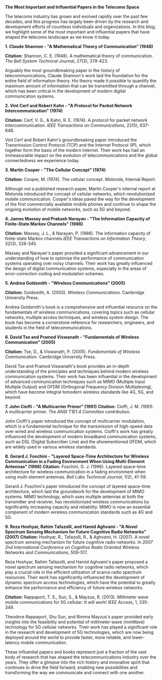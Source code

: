 **The Most Important and Influential Papers in the Telecoms Space**

The telecoms industry has grown and evolved rapidly over the past few decades, and this progress has largely been driven
by the research and development efforts of countless individuals and organizations. In this blog, we highlight some of
the most important and influential papers that have shaped the telecoms landscape as we know it today.

**1. Claude Shannon - "A Mathematical Theory of Communication" (1948)**

**Citation:** Shannon, C. E. (1948). A mathematical theory of communication. *The Bell System Technical Journal*, 27(3), 379-423.

Arguably the most groundbreaking paper in the history of telecommunications, Claude Shannon's work laid the foundation
for the entire field of information theory. His theory made it possible to quantify the maximum amount of information
that can be transmitted through a channel, which has been critical in the development of modern digital communication
systems.

**2. Vint Cerf and Robert Kahn - "A Protocol for Packet Network Intercommunication" (1974)**

**Citation:** Cerf, V. G., & Kahn, R. E. (1974). A protocol for packet network intercommunication. *IEEE Transactions on Communications*, 22(5), 637-648.

Vint Cerf and Robert Kahn's groundbreaking paper introduced the Transmission Control Protocol (TCP) and the Internet
Protocol (IP), which together form the basis of the modern Internet. Their work has had an immeasurable impact on the
evolution of telecommunications and the global connectedness we experience today.

**3. Martin Cooper - "The Cellular Concept" (1974)**

**Citation:** Cooper, M. (1974). The cellular concept. *Motorola*, Internal Report.

Although not a published research paper, Martin Cooper's internal report at Motorola introduced the concept of cellular
networks, which revolutionized mobile communication. Cooper's ideas paved the way for the development of the first
commercially available mobile phones and continue to shape the ongoing evolution of mobile networks, such as 5G and
beyond.

**4. James Massey and Prakash Narayan - "The Information Capacity of Finite-State Markov Channels" (1986)**

**Citation:** Massey, J. L., & Narayan, P. (1986). The information capacity of finite-state Markov channels.*IEEE Transactions on Information Theory*, 32(3), 326-345.

Massey and Narayan's paper provided a significant advancement in our understanding of how to optimize the performance of
communication systems operating over noisy channels. Their work has greatly influenced the design of digital
communication systems, especially in the areas of error-correction coding and modulation schemes.

**5. Andrea Goldsmith - "Wireless Communications" (2005)**

**Citation:** Goldsmith, A. (2005). *Wireless Communications*. Cambridge University Press.

Andrea Goldsmith's book is a comprehensive and influential resource on the fundamentals of wireless communications,
covering topics such as cellular networks, multiple access techniques, and wireless system design. The book has become a
cornerstone reference for researchers, engineers, and students in the field of telecommunications.

**6. David Tse and Pramod Viswanath - "Fundamentals of Wireless Communication" (2005)**

**Citation:** Tse, D., & Viswanath, P. (2005). *Fundamentals of Wireless Communication*. Cambridge University Press.

David Tse and Pramod Viswanath's book provides an in-depth understanding of the principles and techniques behind modern
wireless communication systems. Their work has been influential in the development of advanced communication techniques
such as MIMO (Multiple Input Multiple Output) and OFDM (Orthogonal Frequency Division Multiplexing), which have become
integral tomodern wireless standards like 4G, 5G, and beyond.

**7. John Cioffi - "A Multicarrier Primer" (1991)**
**Citation:** Cioffi, J. M. (1991). A multicarrier primer. *The ANSI T1E1.4 Committee contribution*.

John Cioffi's paper introduced the concept of multicarrier modulation, which is a fundamental technique for the
transmission of high-speed data over wired and wireless communication systems. Cioffi's work has greatly influenced the
development of modern broadband communication systems, such as DSL (Digital Subscriber Line) and the aforementioned
OFDM, which are widely used in various wireless standards.

**8. Gerard J. Foschini - "Layered Space-Time Architecture for Wireless Communication in a Fading Environment When Using
Multi-Element Antennas" (1996)**
**Citation:** Foschini, G. J. (1996). Layered space-time architecture for wireless communication in a fading environment when using multi-element antennas.
*Bell Labs Technical Journal*, 1(2), 41-59.

Gerard J. Foschini's paper introduced the concept of layered space-time architecture, which laid the groundwork for the
development of MIMO systems. MIMO technology, which uses multiple antennas at both the transmitter and receiver, has
revolutionized wireless communications by significantly increasing capacity and reliability. MIMO is now an essential
component of modern wireless communication standards such as 4G and 5G.

**9. Reza Hoshyar, Rahim Tafazolli, and Hamid Aghvami - "A Novel Spectrum Sensing Mechanism for Future Cognitive Radio
Networks" (2007)**
**Citation:** Hoshyar, R., Tafazolli, R., & Aghvami, H. (2007). A novel spectrum sensing mechanism for future cognitive
radio networks. In *2007 2nd International Conference on Cognitive Radio Oriented Wireless Networks and Communications*, 509-517.

Reza Hoshyar, Rahim Tafazolli, and Hamid Aghvami's paper proposed a novel spectrum sensing mechanism for cognitive radio
networks, which play a crucial role in the efficient utilization of scarce radio spectrum resources. Their work has
significantly influenced the development of dynamic spectrum access technologies, which have the potential to greatly
enhance the performance and efficiency of future wireless networks.

**Citation:** Rappaport, T. S., Sun, S., & Mayzus, R. (2013). Millimeter wave mobile communications for 5G cellular: It will work! *IEEE Access*, 1, 335-349.

Theodore Rappaport, Shu Sun, and Rimma Mayzus's paper provided early insights into the feasibility and potential of
millimeter-wave (mmWave) technology for 5G cellular networks. Their work has played a significant role in the research
and development of 5G technologies, which are now being deployed around the world to provide faster, more reliable, and
lower-latency mobile communication.

These influential papers and books represent just a fraction of the vast body of research that has shaped the
telecommunications industry over the years. They offer a glimpse into the rich history and innovative spirit that
continues to drive the field forward, enabling new possibilities and transforming the way we communicate and connect
with one another.

